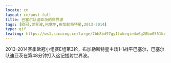 ```yaml
---
locate: cn
layout: cn/post-full
title: 巴塞尔队迪亚茨的世界波
tags: [欧冠,世界波,巴塞尔,布加勒斯特星,2013-2014]
type: gif
featimg: https://ws1.sinaimg.cn/large/7bb8bd97gy1fxkeqie4x6g20bo0551kz.gif
---
```


2013-2014赛季欧冠小组赛E组第3轮，布加勒斯特星主场1-1战平巴塞尔，巴塞尔队迪亚茨在第48分钟打入这记搓射世界波。
